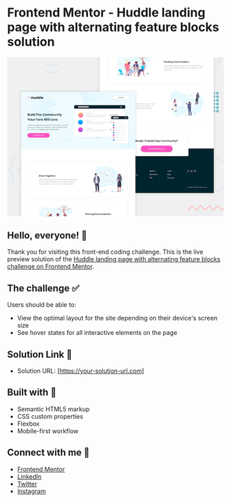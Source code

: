 # Frontend Mentor - Huddle landing page with alternating feature blocks solution

![Design preview for Huddle landing page with alternating feature blocks solution](./design/desktop-preview.jpg)

## Hello, everyone! 👋

Thank you for visiting this front-end coding challenge. This is the live preview solution of the [Huddle landing page with alternating feature blocks challenge on Frontend Mentor](https://www.frontendmentor.io/challenges/huddle-landing-page-with-alternating-feature-blocks-5ca5f5981e82137ec91a5100).

## The challenge ✅

Users should be able to:

- View the optimal layout for the site depending on their device's screen size
- See hover states for all interactive elements on the page

## Solution Link 🔗

- Solution URL: [https://your-solution-url.com]

## Built with 🏨

- Semantic HTML5 markup
- CSS custom properties
- Flexbox
- Mobile-first workflow

## Connect with me 💙

- [Frontend Mentor](https://www.frontendmentor.io/profile/Ganeshkumar22)
- [LinkedIn](https://www.linkedin.com/in/ganeshkumar-s-n-68a924209/)
- [Twitter](https://twitter.com/Ganeshkumar_22)
- [Instagram](https://www.instagram.com/__gk22__/)